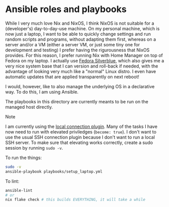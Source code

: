 Ansible roles and playbooks
===========================

While I very much love Nix and NixOS, I think NixOS is not suitable
for a (developer's) day-to-day-use machine.
On my personal machine, which is now just a laptop, I want to be able
to quickly change settings and run random scripts and programs, without
adapting them first, whereas on a server and/or a VM
(either a server VM, or just some tiny one for development and testing)
I prefer having the rigurousness that NixOS provides.
For this reason, I prefer running Nix with Home Manager on top of Fedora
on my laptop. I actually use [Fedora Silverblue][fedora-silverblue], which also gives me
a very nice system base that I can version and roll-back if needed, with the advantage
of looking very much like a "normal" Linux distro. I even have automatic updates
that are applied transparently on next reboot!

[fedora-silverblue]: https://fedoraproject.org/silverblue/

I would, however, like to also manage the underlying OS in a declarative way.
To do this, I am using Ansible.

The playbooks in this directory are currently meants to be run on the managed host
directly.

> [!NOTE]
> I am currently using the [local connection plugin][ansible-local].
> Many of the tasks I have now need to run with elevated priviledges (`become: true`).
> I don't want to use the usual SSH connection plugin because I don't want to run
> a local SSH server. To make sure that elevating works correctly, create a sudo
> session by running `sudo -v`.

[ansible-local]: https://docs.ansible.com/ansible/latest/collections/ansible/builtin/local_connection.html#ansible-collections-ansible-builtin-local-connection

To run the things:

```sh
sudo -v
ansible-playbook playbooks/setup_laptop.yml
```

To lint:

```sh
ansible-lint
# or
nix flake check # this builds EVERYTHING, it will take a while
```
